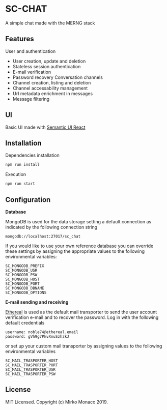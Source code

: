 # SC-CHAT
A simple chat made with the MERNG stack
## Features
User and authentication
* User creation, update and deletion
* Stateless session authentication
* E-mail verification
* Password recovery
Conversation channels
* Channel creation, listing and deletion
* Channel accessability management
* Url metadata enrichment in messages
* Message filtering
## UI
Basic UI made with [Semantic UI React](https://react.semantic-ui.com/)
## Installation
Dependencies installation
```bash
npm run install
```
Execution
```bash
npm run start
```
## Configuration
**Database**

MongoDB is used for the data storage setting a default connection as indicated by the following connection string
```
mongodb://localhost:27017/sc_chat
```
If you would like to use your own reference database you can override these settings by assigning the appropriate values ​​to the following environmental variables:
```
SC_MONGODB_PREFIX
SC_MONGODB_USR
SC_MONGODB_PSW
SC_MONGODB_HOST
SC_MONGODB_PORT
SC_MONGODB_DBNAME
SC_MONGODB_OPTIONS
```

**E-mail sending and receiving**

[Ethereal](https://ethereal.email/) is used as the default mail transporter to send the user account verification e-mail and to recover the password. 
Log in with the following default credentials
```
username: noble74@ethereal.email 
password: gVh9g7PkvXnuSzhzkJ
```
or set up your custom mail transporter by assigning values ​​to the following environmental variables
```
SC_MAIL_TRASPORTER_HOST
SC_MAIL_TRASPORTER_PORT
SC_MAIL_TRASPORTER_USR
SC_MAIL_TRASPORTER_PSW
```
## License

MIT Licensed. Copyright (c) Mirko Monaco 2019.